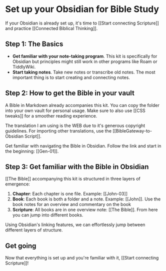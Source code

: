 # Set up your Obsidian for Bible Study
If your Obsidian is already set up, it's time to [[Start connecting Scripture]] and practice [[Connected Biblical Thinking]].

## Step 1: The Basics
* **Get familiar with your note-taking program**. This kit is specifically for Obsidian but principles might still work in other programs like Roam or TiddlyWiki.
* **Start taking notes**. Take new notes or transcribe old notes. The most important thing is to start creating and connecting notes.

## Step 2: How to get the Bible in your vault
A Bible in Markdown already accompanies this kit. You can copy the folder into your own vault for personal usage. Make sure to also use [[CSS tweaks]] for a smoother reading experience. 

The translation I am using is the WEB due to it's generous copyright guidelines. For importing other translations, use the [[BibleGateway-to-Obsidian Script]].

Get familiar with navigating the Bible in Obsidian. Follow the link and start in the beginning: [[Gen-01]].


## Step 3: Get familiar with the Bible in Obsidian
[[The Bible]] accompanying this kit is structured in three layers of emergence:

1. **Chapter**: Each chapter is one file. Example: [[John-03]]
2. **Book**: Each book is both a folder and a note. Example: [[John]]. Use the book notes for an overview and commentary on the book
3. **Scripture**: All books are in one overview note: [[The Bible]]. From here you can jump into different books.

Using Obsidian's linking features, we can effortlessly jump between different layers of structure.

## Get going
Now that everything is set up and you're familiar with it, [[Start connecting Scripture]]!